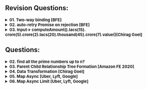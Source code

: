 ## Revision Questions:
<details >
 <summary style="font-size: small; font-weight: bold">01. Two-way binding [BFE]</summary>

###### r01

**Question:**

Let's do some simple two-way binding.

Please create a function `model(state, element)`, to bind `state.value` to the HTMLInputElement `element`.

```js
const input = document.createElement('input')
const state = { value: 'BFE' }
model(state, input)

console.log(input.value) // 'BFE'
state.value = 'dev'
console.log(input.value) // 'dev'
input.value = 'BFE.dev'
input.dispatchEvent(new Event('change'))
console.log(state.value) // 'BFE.dev'
```
https://bigfrontend.dev/problem/two-way-binding

**Solution:**

```js
function model(state, input){
    input.value = state.value;

    /**
     * Here whenever we set or get the value of object `state` and key `value`
     * then below function will be called which can then be used to update the `input` value
     */
    Object.defineProperty(state, 'value', {
        get(){
            console.log("get called: ");
            /**
             * Below return will send you in infinite loop because each time
             * you do state.value it will call this get method and it will
             * keep calling itself
             *
             * return state.value
             */
            return input.value;
        },
        set(new_value) {
            console.log("set called: ");
            input.value = new_value;
        }
    })

    /**
     * Below eventlistner just listen to `change` event of `input`
     * and update the value of object `state` and key `value`
     */
    input.addEventListener('change',(event) => {
        state.value = event.target.value;
    })
}
```
</details>




<details >
 <summary style="font-size: small; font-weight: bold">02. auto-retry Promise on rejection [BFE]</summary>

###### r02

**Question:**

For a web application, fetching API data is a common task.

But the API calls might fail because of Network problems. Usually we could show a screen for Network Error and ask users to retry.

One approach to handle this is auto retry when network error occurs.

You are asked to create a `fetchWithAutoRetry(fetcher, count)`, which automatically fetch again when error happens, until the maximum count is met.

For the problem here, there is no need to detect network error, you can just retry on all promise rejections.

https://bigfrontend.dev/problem/retry-promise-on-rejection


**Solution-1:**

```js

function fetchWithAutoRetry(fetcher, maximumRetryCount) {

    return new Promise((resolve, reject) => {
        let count = 0;

        const callFetcher = () => {
            /**
             * 1. Note that fetcher return Promise hence executing is important
             * 2. Here we could have did just `fetcher().then((data) => { ... })`
             * but we have to check whether `fetcher()` is `Promise` or not
             * Hence using `Promise.resolve(fetcher())`
             */
            return Promise.resolve(fetcher()).then((resp) => {
                    resolve(resp);
                    return;
                },
                (error) => {
                    if(count === maximumRetryCount){
                        reject(error);
                        return;
                    }
                    else
                        callFetcher();

                    console.log("Tried " + count + " times");
                    count++;
                });
        };

        callFetcher();
    });

}


const fetcher = () => {
    return new Promise((resolve, reject) => {
        const random = Math.random()
        console.log("random: " + random);

        if(random > 0.5){
            resolve(1);
        }
        else{
            reject(new Error("Error executing P2"))
        }
    })
}

(async function a() {
    try{
        await fetchWithAutoRetry(fetcher, 3)
    }
    catch (e) {
        console.log(e)
    }
})()

```

**Solution-2:**

```js
/**
 * @param {() => Promise<any>} fetcher
 * @param {number} maximumRetryCount
 * @return {Promise<any>}
 */
function fetchWithAutoRetry(fetcher, maximumRetryCount) {
  return fetcher().catch((error) => {
    if(maximumRetryCount === 0)
      throw error;
    else
      return fetchWithAutoRetry(fetcher, maximumRetryCount - 1);
  })
}
```
</details>




<details >
 <summary style="font-size: small; font-weight: bold">
03. Input->
computeAmount().Iacs(15).
crore(5).crore(2).lacs(20).thousand(45).crore(7).value()[Chirag Goel]
</summary>

###### r03.

### Always prefer using Normal function over Arrow function as it might get sometime tricky since it will run in Global Execution Context if not created correctly

**1. Solution-1**

**i. Using Class**

```js
class ComputeAmount {
    constructor(amount) {
        this.totalAmount = amount;
    }

    lac(multiplier) {
        this.totalAmount += multiplier * 100000;
        return this;
    }

    value() {
        return this.totalAmount;
    }
}

console.log("computeAmount : ", new ComputeAmount(0).lac(2).lac(2).value());

```

**ii. Using Constructor Function**
```js
function ComputeAmount(amount){
    this.totalAmount = amount;

    this.lac = function (multiplier){
        this.totalAmount += multiplier*100000;
        return this;
    }

    this.value = () => {
        return this.totalAmount;
    }
}

console.log("computeAmount : ", new ComputeAmount(0).lac(2).lac(2).value());
```


Here everything is stored inside local `this` which is pointing to (`Object`)instance
of `ComputeAmount` constructor function
![img_101.png](img_101.png)

When instance of `ComputeAmount` is created, any function inside that instance 
be it Normal or Arrow function will run inside same execution context of `ComputeAmount` instance.
Hence `this` points to `ComputeAmount` instance irrespective of type of function used.
![img_7.png](img_7.png)

**2. Solution-2**

```js
function computeAmount(amount){
    this.totalAmount = amount;

    this.lac = (multiplier) => {
        this.totalAmount += multiplier*100000;
        return this;
    }

    this.value = () => {
        return this.totalAmount;
    }

    return this;
}


console.log("computeAmount : ", computeAmount(0).lac(2).lac(2).value());
```

- This solution also yields the same result, which is more accurate to what question asked
- It has a same result because here we're explicitly returning `this` alike creating new instance
  from constructor function which on using `new` keyword create empty object which is assigned
  to `this` and returned
- Here `this` points to `window` object because it is not instance of anything
- Also, it does not matter whether `lac` function is normal or arrow both will return a same result

![img_102.png](img_102.png)
![img_103.png](img_103.png)
![img_104.png](img_104.png)

Referred Video: https://youtu.be/_tNErId8xlc?si=t8fEbbGmefLTogd-&t=126


**3. Solution-3(Using Factor Function):** 

**i. Normal Function:**
```js
function createComputeAmount(amount) {
    let totalAmount = amount;

    return {
        lac(multiplier){
            totalAmount += multiplier * 100000;
            return this;  // Return the object itself for chaining
        },
        value() {
            return totalAmount;
        }
    };
}

const computeAmount = createComputeAmount(0).lac(2).lac(2).value();
console.log("computeAmount:", computeAmount);
```

**ii. Arrow Function**

❌❌ Below Arrow function do not works
```js
function createComputeAmount(amount) {
    let totalAmount = amount;

    return {
        lac: (multiplier) => {
            totalAmount += multiplier * 100000;
            return this;  // Return the object itself for chaining
        },
        value() {
            return totalAmount;
        }
    };
}

const computeAmount = createComputeAmount(0).lac(2).lac(2).value();
console.log("computeAmount:", computeAmount);
```
![img_3.png](img_3.png)
![img_4.png](img_4.png)

This gives error because first `lac()` function return `this` which is pointing to 
`Global Execution Context` i.e window. Therefore after running first `lac()` function
whole returned object by `createComputeAmount` will be removed from Global Execution Context
and hence we get error `TypeError: createComputeAmount(...).lac(...).lac is not a function`
on accessing second `lac()` function.

✅ Below will work
```js
function createComputeAmount(amount) {
    let totalAmount = amount;

    const obj = {
        lac: (multiplier) => {
            totalAmount += multiplier * 100000;
            return obj;  // Return the object itself for chaining
        },
        value() {
            return totalAmount;
        }
    };

    return obj;
}

const computeAmount = createComputeAmount(0).lac(2).lac(2).value();
console.log("computeAmount:", computeAmount);
```

Here we are explicitly returning newly created `obj` object therefore all next call
of `lac()` function will return newly created object with value of `totalAmount` stored in
closure of `obj` object.

First Step
![img_5.png](img_5.png)
Final Step
![img_6.png](img_6.png)
</details>



## Questions:

<details >
 <summary style="font-size: small; font-weight: bold">02. find all the prime numbers up to n?</summary>

###### 02

```js
function isPrime(num) { 
    for (let i = 2; i <= Math.sqrt(num); i++) { 
        if (num % i === 0) { 
            return false; 
        } 
    } 
    return num > 1; 
} 
  
function printPrimeNumbers(n) { 
    for (let i = 2; i <= n; i++) { 
        if (isPrime(i)) { 
            console.log(i); 
        } 
    } 
} 
  
printPrimeNumbers(100);
```
</details>



<details >
 <summary style="font-size: small; font-weight: bold">03. Parent Child Relationship Tree Formation [Amazon FE 2020]</summary>

###### 03

1. https://leetcode.com/discuss/interview-question/847073/amazon-phone-front-end-engineer
2. Similar like above: https://leetcode.com/discuss/interview-experience/508233/amazon-sde1-front-end-feb-2020-rejected
<details >
 <summary style="font-size: small; font-weight: bold">Question</summary>

Given a series of child-parent relations like
```js
['dog', 'mammal'],
["shark, fish"],
["cat", "mammal"],
["mammal", "animal"],
['fish', 'animal']
```


capture the relationship of these entities so you can print the
relationships in a nested format at any point.

Notes:

Siblings may be returned in any order.
Your add function will be called multiple times to add relationships
Example Outputs (any are valid):

```js
Option 1:
animal
  fish
    shark
  mammal
    dog
    cat

Option 2:
{
  "value": "animal",
  "children": [
    {
      "value": "fish",
      "children": [
        {
          "value": "shark",
          "children": []
        }
      ]
    },
    {
      "value": "mammal",
      "children": [
        {
          "value": "dog",
          "children": []
        },
        {
          "value": "cat",
          "children": []
        }
      ]
    }
  ]
}

Option 3:
{
  "animal": {
    "fish": {
      "shark": {}
    },
    "mammal": {
      "cat": {},
      "dog": {}
    }
  }
}
```
</details>


<details >
 <summary style="font-size: small; font-weight: bold">Solution</summary>

```js
class TreeNode{
    constructor(val) {
        this.value = val;
        this.children = [];
    }

    addChild(child){
        this.children.push(child);
    }

    print(prefix = ' '){
        console.log(prefix + this.value);
        this.children.forEach((child) => child.print(prefix + ' '));
    }
}


class Hierarchy{
    constructor() {
        this.node = {};
        this.root = null;
    }

    addRelationship(child, parent){
        if(!this.node[child]){
            this.node[child] = new TreeNode(child);
        }

        if(!this.node[parent]){
            this.node[parent] = new TreeNode(parent);
        }

        this.node[parent].addChild(this.node[child]);

        /* Here we are trying to get the root of the tree,
        if there is no root then we assign the current parent, or
         if the current root is equal to the child, then we need to update
        our root with its parent
        */
        if(!this.root || this.root === this.node[child]){
            this.root = this.node[parent];
        }
    }


    printHierarchy(){
        if(this.root){
            this.root.print();
        }
        else{
            console.log("No tree possible");
        }
    }
}


// Example Usage
const hierarchy = new Hierarchy();
hierarchy.addRelationship('dog', 'mammal');
hierarchy.addRelationship('cat', 'mammal');
hierarchy.addRelationship('mammal', 'animal');
hierarchy.addRelationship('whitesheep', 'sheep');
hierarchy.addRelationship('shark', 'fish');
hierarchy.addRelationship('fish', 'animal');
hierarchy.addRelationship('sheep', 'mammal');
hierarchy.addRelationship('sparrow', 'bird');
hierarchy.addRelationship('blacksheep', 'sheep');

hierarchy.printHierarchy();

```
</details>

</details>



<details >
 <summary style="font-size: small; font-weight: bold">04. Data Transformation [Chirag Goel]</summary>

###### 04
https://youtu.be/uhtmTe26rqo?si=wAEuFy8zBopNpB8E&t=284
<details >
 <summary style="font-size: small; font-weight: bold">Question</summary>

Write a function given input, give below output

```js
const input = [
    {
        key: 'sample1',
        data: 'data1',
    },
    {
        key: 'sample1',
        data: 'data2'
    },
    {
        key: 'sample1',
        data: 'data3'
    },
    {
        key: 'sample2',
        data: 'data2',
    },
    {
        key: 'sample3',
        data: 'data3',
    },
]

const output =
    {
        'sample1': [
            {
                key: 'sample1',
                data: 'data1',
            },
            {
                key: 'sample1',
                data: 'data2'
            },
            {
                key: 'sample1',
                data: 'data3'
            }
        ],
        'sample2': [
            {
                key: 'sample2',
                data: 'data2',
            }
        ],
        'sample3': [
            {
                key: 'sample3',
                data: 'data3',
            }
        ]
    }


```
</details>

<details >
 <summary style="font-size: small; font-weight: bold">Solution</summary>

```js
function transform(input){
    let output = {};

    for(let item of input){
        if(output[item.key]){
            output[item.key].push(item);
        }
        else{
            output[item.key] = [item];
        }
    }

    console.log("Output : ", output);
}

transform(input);

```
</details>
</details>


<details >
 <summary style="font-size: small; font-weight: bold">05. Map Async [Uber, Lyft, Google]</summary>

###### 05

Question:
https://www.greatfrontend.com/questions/javascript/map-async
![img.png](img.png)

My Solution:

```js
export default function mapAsync(iterable, callbackFn) {
  let res = [];

  return new Promise((resolve, reject) => {
    let yetToResolve = iterable.length;

    if(yetToResolve === 0)
      resolve(res);

    for(let i = 0; i < iterable.length; i++){
      const value = iterable[i];
      Promise.resolve(callbackFn(value)).then((response) => {
        yetToResolve--;
        res[i] = response;

        if(yetToResolve === 0)
          resolve(res);
      }, (error) => {
        reject(error);
      })
    }
  })
}
```

Refer Concept [04-js-concept/polyfills/readme.md -> Promise.all() [GreatFrontend Edge Cases]](../../1-important-concept/04-js-concept/polyfills/readme.md)


Small Clean Solution:

```ts
export default function mapAsync<T, U>(
  iterable: Array<T>,
  callbackFn: (value: T) => Promise<U>,
): Promise<Array<U>> {
  return Promise.all(iterable.map(callbackFn));
}
```
</details>



<details >
 <summary style="font-size: small; font-weight: bold">06. Map Async Limit [Uber, Lyft, Google]</summary>

###### 06
https://www.greatfrontend.com/questions/javascript/map-async-limit
![img_1.png](img_1.png)

![img_2.png](img_2.png)
- **Sequential:** A sequential (one at a time) approach will certainly stay within the concurrency limit, but is extremely slow and not utilizing the fact that we can have concurrent async tasks.
- **Chunks:** The chunks approach improves the concurrency but it waits for all items in the current chunk to be completed before moving on to the next. If there's a task that is much slower than the rest, there will be idle cycles and the available limit is not fully-utilized.
- **Chunkless:** The most efficient approach is to immediately start processing the next item when an item is completed. This ensures that there are always size ongoing async tasks (when there are unprocessed items) and the available limit is fully-utilized.

❌Solution(Sequential):

```ts
export default function mapAsyncLimit<T, U>(
  iterable: Array<T>,
  callbackFn: (value: T) => Promise<U>,
  size: number = Infinity,
): Promise<Array<U>> {
  return new Promise((resolve, reject) => {
    const results: Array<U> = [];

    function processItem(index: number) {
      if (index === iterable.length) {
        resolve(results);
      }

      return callbackFn(iterable[index])
        .then((result) => {
          results.push(result);
          processItem(index + 1);
        })
        .catch(reject);
    }

    return processItem(0);
  });
}

```

✅Solution(Chunks):
```js
export default async function mapAsyncLimit(iterable, callbackFn, size = Infinity) {
  const res = [];
  const len = iterable.length;

  if(len === 0)
    return res;

  for(let i = 0; i < len; i += size){
    const response = await Promise.all(iterable.slice(i, i + size).map(callbackFn));

    res.push(...response);
  }

  return res;
}
```

✅Solution(Chunkless):

Don't need to go through this while revising the code
```js
export default function mapAsyncLimit<T, U>(
  iterable: Array<T>,
  callbackFn: (value: T) => Promise<U>,
  size: number = Infinity,
): Promise<Array<U>> {
  return new Promise((resolve, reject) => {
    const results: Array<U> = [];
    let nextIndex = 0;
    let resolved = 0;

    if (iterable.length === 0) {
      resolve(results);
      return;
    }

    async function processItem(index: number) {
      nextIndex++;
      try {
        const result = await callbackFn(iterable[index]);
        results[index] = result;
        resolved++;

        if (resolved === iterable.length) {
          resolve(results);
          return;
        }

        if (nextIndex < iterable.length) {
          processItem(nextIndex);
        }
      } catch (err) {
        reject(err);
      }
    }

    for (let i = 0; i < Math.min(iterable.length, size); i++) {
      processItem(i);
    }
  });
}
```

For other solution using `then` instead of `await` check GreatFrontend solutions
</details>
